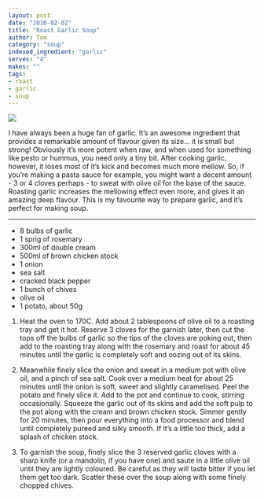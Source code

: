 ```yaml
---
layout: post
date: "2016-02-02"
title: "Roast Garlic Soup"
author: Tom
category: "soup"
indexed_ingredient: "garlic"
serves: "4"
makes: ""
tags:
- roast
- garlic
- soup
---
```

<img src="https://s3.eu-west-2.amazonaws.com/grubdaily/roast_garlic_soup.jpg" />

I have always been a huge fan of garlic. It’s an awesome ingredient that provides a remarkable amount of flavour given its size… it is small but strong! Obviously it’s more potent when raw, and when used for something like pesto or hummus, you need only a tiny bit. After cooking garlic, however, it loses most of it’s kick and becomes much more mellow. So, if you’re making a pasta sauce for example, you might want a decent amount - 3 or 4 cloves perhaps - to sweat with olive oil for the base of the sauce. Roasting garlic increases the mellowing effect even more, and gives it an amazing deep flavour. This is my favourite way to prepare garlic, and it’s perfect for making soup.

---
* 8 bulbs of garlic
* 1 sprig of rosemary
* 300ml of double cream
* 500ml of brown chicken stock
* 1 onion
* sea salt
* cracked black pepper
* 1 bunch of chives
* olive oil
* 1 potato, about 50g

1. Heat the oven to 170C. Add about 2 tablespoons of olive oil to a roasting tray and get it hot. Reserve 3 cloves for the garnish later, then cut the tops off the bulbs of garlic so the tips of the cloves are poking out, then add to the roasting tray along with the rosemary and roast for about 45 minutes until the garlic is completely soft and oozing out of its skins.

2. Meanwhile finely slice the onion and sweat in a medium pot with olive oil, and a pinch of sea salt. Cook over a medium heat for about 25 minutes until the onion is soft, sweet and slightly caramelised. Peel the potato and finely slice it. Add to the pot and continue to cook, stirring occasionally. Squeeze the garlic out of its skins and add the soft pulp to the pot along with the cream and brown chicken stock. Simmer gently for 20 minutes, then pour everything into a food processor and blend until completely pureed and silky smooth. If it’s a little too thick, add a splash of chicken stock.

3. To garnish the soup, finely slice the 3 reserved garlic cloves with a sharp knife (or a mandolin, if you have one) and saute in a little olive oil until they are lightly coloured. Be careful as they will taste bitter if you let them get too dark. Scatter these over the soup along with some finely chopped chives.
